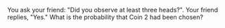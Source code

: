 You ask your friend: "Did you observe at least three heads?". Your friend replies, "Yes." What is the probability that Coin 2 had been chosen?
